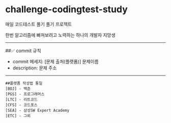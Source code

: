 # challenge-codingtest-study
매일 코드테스트 풀기 풀기 프로젝트


한번 알고리즘에 빠져보려고 노력하는 하나의 개발자 지망생

------------
##✅ commit 규칙
- commit 메세지: [문제 출처(플랫폼)] 문제이름
- description: 문제 주소

------------
```
##플랫폼 작성법 통일
[BOJ] - 백준
[PGS] - 프로그래머스
[LTC] - 리트코드
[CFS] - 코드포스
[SEA] - 삼성SW Expert Academy
[ETC] - 그외
```
